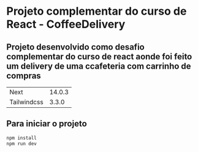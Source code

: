 <h1>Projeto complementar do curso de React - CoffeeDelivery</h1>

<h2>Projeto desenvolvido como desafio complementar  do curso de react aonde foi feito um delivery de uma ccafeteria com carrinho de compras</h2>

<table>
  <tr>
   <td>Next</td>
  <td>14.0.3</td>
  </tr>
  <tr>
    <td>Tailwindcss</td>
    <td>3.3.0</td>
  </tr>
</table>

<h2>Para iniciar o projeto</h2>

```bash
npm install
npm run dev
```

